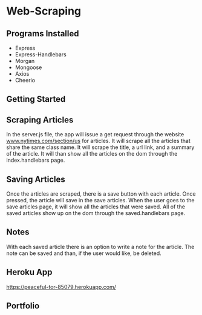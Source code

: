 # Web-Scraping

## Programs Installed
  * Express
  * Express-Handlebars
  * Morgan
  * Mongoose
  * Axios
  * Cheerio
  
## Getting Started

## Scraping Articles

In the server.js file, the app will issue a get request through the website www.nytimes.com/section/us for articles.  It will scrape all the articles that share the same class name.  It will scrape the title, a url link, and a summary of the article.  It will than show all the articles on the dom through the index.handlebars page.

## Saving Articles

Once the articles are scraped, there is a save button with each article.  Once pressed, the article will save in the save articles.  When the user goes to the save articles page, it will show all the articles that were saved.  All of the saved articles show up on the dom through the saved.handlebars page.  

## Notes

With each saved article there is an option to write a note for the article.  The note can be saved and than, if the user would like, be deleted.  

## Heroku App

https://peaceful-tor-85079.herokuapp.com/

## Portfolio


